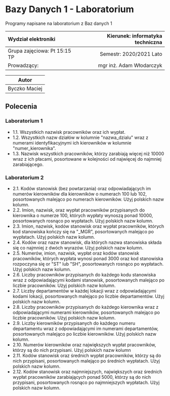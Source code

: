 # Bazy Danych 1 - Laboratorium

Programy napisane na laboratorium z Baz danych 1

|      Wydział elektroniki       |  Kierunek: informatyka techniczna |
|:-------------------------------|------------------------:|
| Grupa zajęciowa: Pt 15:15 TP   | Semestr: 2020/2021 Lato |
| Prowadzący:                    | mgr inż. Adam Włodarczyk |

| Autor           |
|:---------------:|
| Byczko Maciej   |

## Polecenia

### Laboratorium 1

- 1.1. Wszystkich nazwisk pracowników oraz ich wypłat.
- 1.2. Wszystkich nazw działów w kolumnie "nazwa_dzialu" wraz z numerami identyfikacyjnymi ich kierowników w kolumnie "numer_kierownika".
- 1.3. Nazwisk wszystkich pracowników, którzy zarabiają więcej niż 10000 wraz z ich płacami, posortowane w kolejności od najwięcej do najmniej zarabiającego.

### Laboratorium 2

- 2.1. Kodów stanowisk (bez powtarzania) oraz odpowiadających im numerów kierowników dla kierowników o numerach 100 lub 102, posortowanych malejąco po numerach kierowników. Użyj polskich nazw kolumn.
- 2.2. Imion, nazwisk, oraz wypłat pracowników przypisanych do kierownika o numerze 100, których wypłaty wynoszą ponad 10000, posortowanych rosnąco po wypłatach. Użyj polskich nazw kolumn.
- 2.3. Imion, nazwisk, kodów stanowisk oraz wypłat pracowników, których kod stanowiska kończy się na "_MGR", posortowanych malejąco po wypłatach. Użyj polskich nazw kolumn.
- 2.4. Kodów oraz nazw stanowisk, dla których nazwa stanowiska składa się co najmniej z dwóch wyrazów. Użyj polskich nazw kolumn.
- 2.5. Numerów, imion, nazwisk, wypłat oraz kodów stanowisk pracowników, których wypłata wynosi ponad 3000 oraz kod stanowiska rozpoczyna się or "ST" lub "SH", posortowanych rosnąco po wypłatach. Użyj polskich nazw kolumn.
- 2.6. Liczby pracowników przypisanych do każdego kodu stanowiska wraz z odpowiadającymi kodami stanowisk, posortowanych malejąco po liczbie pracowników. Użyj polskich nazw kolumn.
- 2.7. Liczby departamentów w każdej lokacji wraz z odpowiadającymi kodami lokacji, posortowanych malejąco po liczbie departamentów. Użyj polskich nazw kolumn.
- 2.8. Liczby pracowników przypisanych do każdego kierownika wraz z odpowiadającymi numerami kierowników, posortowanych malejąco po liczbie pracowników. Użyj polskich nazw kolumn.
- 2.9. Liczby kierowników przypisanych do każdego numeru departamentu wraz z odpowiadającymi im numerami departamentów, posortowanych malejąco po liczbie kierowników. Użyj polskich nazw kolumn.
- 2.10. Numerów kierowników oraz największych wypłat pracowników, którzy są do nich przypisani. Użyj polskich nazw kolumn
- 2.11. Kodów stanowisk oraz średnich wypłat pracowników, którzy są do nich przypisani, posortowanych malejąco po średnich wypłatach. Użyj polskich nazw kolumn.
- 2.12. Kodów stanowisk oraz najmniejszych, największych oraz średnich wypłat pracowników zarabiających ponad 5000, którzy są do nich przypisani, posortowanych rosnąco po najmniejszych wypłatach. Użyj polskich nazw kolumn. 